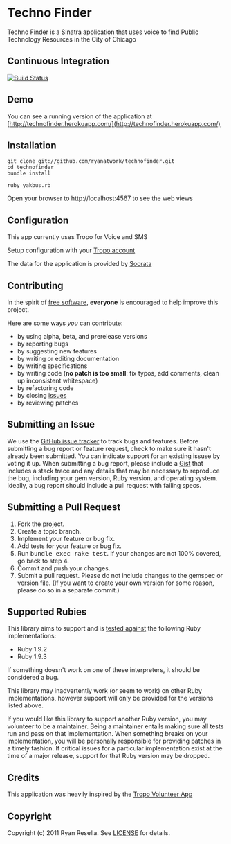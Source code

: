 # Techno Finder

Techno Finder is a Sinatra application that uses voice to find Public Technology Resources in the City of Chicago

## <a name="ci">Continuous Integration</a>
[![Build Status](https://secure.travis-ci.org/ryanatwork/techno_finder.png)](http://travis-ci.org/ryanatwork/techno_finder)

## <a name="demo">Demo</a>
You can see a running version of the application at
[http://technofinder.herokuapp.com/](http://technofinder.herokuapp.com/)


## <a name="installation">Installation</a>
    git clone git://github.com/ryanatwork/technofinder.git
    cd technofinder
    bundle install

    ruby yakbus.rb

Open your browser to http://localhost:4567 to see the web views

## <a name="configuration">Configuration</a>
This app currently uses Tropo for Voice and SMS

Setup configuration with your [Tropo account](https://www.tropo.com/)

The data for the application is provided by [Socrata](http://www.socrata.com)


## <a name="contributing">Contributing</a>
In the spirit of [free software][free-sw], **everyone** is encouraged to help improve this project.

[free-sw]: http://www.fsf.org/licensing/essays/free-sw.html

Here are some ways *you* can contribute:

* by using alpha, beta, and prerelease versions
* by reporting bugs
* by suggesting new features
* by writing or editing documentation
* by writing specifications
* by writing code (**no patch is too small**: fix typos, add comments, clean up inconsistent whitespace)
* by refactoring code
* by closing [issues][issues]
* by reviewing patches

[issues]: https://github.com/ryanatwork/techno_finder/issues

## <a name="issues">Submitting an Issue</a>
We use the [GitHub issue tracker][issues] to track bugs and features. Before
submitting a bug report or feature request, check to make sure it hasn't
already been submitted. You can indicate support for an existing issuse by
voting it up. When submitting a bug report, please include a [Gist][gist] that
includes a stack trace and any details that may be necessary to reproduce the
bug, including your gem version, Ruby version, and operating system. Ideally, a
bug report should include a pull request with failing specs.

[gist]: https://gist.github.com/

## <a name="pulls">Submitting a Pull Request</a>
1. Fork the project.
2. Create a topic branch.
3. Implement your feature or bug fix.
4. Add tests for your feature or bug fix.
5. Run <tt>bundle exec rake test</tt>. If your changes are not 100% covered, go back to step 4.
6. Commit and push your changes.
7. Submit a pull request. Please do not include changes to the gemspec or version file. (If you want to create your own version for some reason, please do so in a separate commit.)

## <a name="rubies">Supported Rubies</a>
This library aims to support and is [tested
against](http://travis-ci.org/ryanatwork/techno_finder) the following Ruby
implementations:

* Ruby 1.9.2
* Ruby 1.9.3

If something doesn't work on one of these interpreters, it should be considered
a bug.

This library may inadvertently work (or seem to work) on other Ruby
implementations, however support will only be provided for the versions listed
above.

If you would like this library to support another Ruby version, you may
volunteer to be a maintainer. Being a maintainer entails making sure all tests
run and pass on that implementation. When something breaks on your
implementation, you will be personally responsible for providing patches in a
timely fashion. If critical issues for a particular implementation exist at the
time of a major release, support for that Ruby version may be dropped.



## <a name="credits">Credits</a>
This application was heavily inspired by the [Tropo Volunteer App](https://github.com/tropo/tropo-volunteer)


## <a name="copyright">Copyright</a>
Copyright (c) 2011 Ryan Resella.
See [LICENSE](https://github.com/ryanatwork/yakbus/blob/master/LICENSE.mkd) for details.
